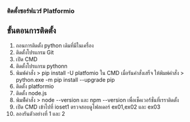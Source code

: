 ### ติดตั้งซอร์ฟแวร์ Platformio
## ขั้นตอนการติดตั้ง

1. ถอนการติดตั้ง python เดิมที่มีในเครื่อง
2. ติดตั้งโปรแกรม Git 
3. เปิด CMD
4. ติดตั้งโปรแกรม pythonn
5. พิมพ์์คำสั่ง > pip install -U platfomio ใน CMD เมื่อรันคำสั่งเสร็จ ให้พิมพ์คำสั่ง > python.exe -m pip install --upgrade pip
6. ติดตั้ง platformio
7. ติดตั้ง node.js
8. พิมพ์์ืคำสั่ง > node --version และ npm --version เพื่อเช็คเวอร์์ชั่นที่เรราติดตั้ง
9. เปิด CMD เข้าไปที่ ioset1 ตรวจสอบดูโฟลเดอร์ ex01,ex02 และ ex03
10. ลองรันตัวอย่างที่ 1 และ 2
